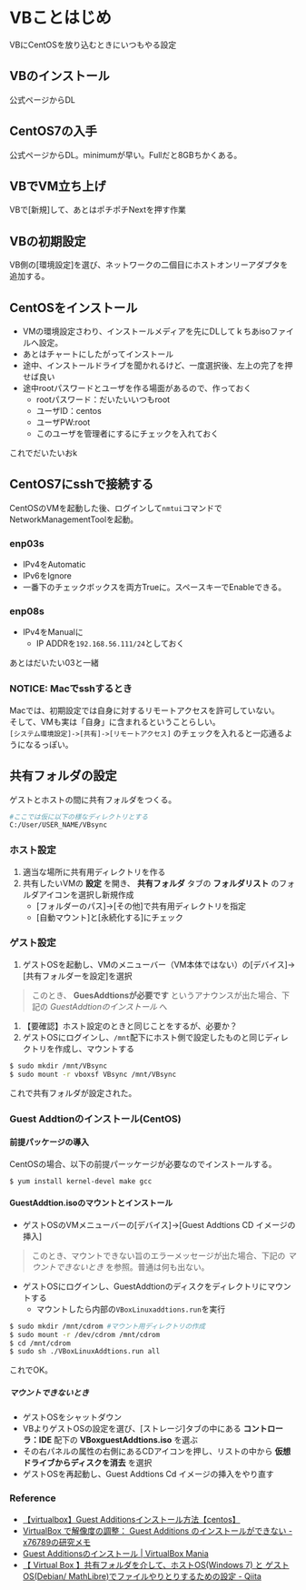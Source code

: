 # VBことはじめ
VBにCentOSを放り込むときにいつもやる設定
## VBのインストール
公式ページからDL
## CentOS7の入手
公式ページからDL。minimumが早い。Fullだと8GBちかくある。
## VBでVM立ち上げ
VBで[新規]して、あとはポチポチNextを押す作業
## VBの初期設定
VB側の[環境設定]を選び、ネットワークの二個目にホストオンリーアダプタを追加する。
## CentOSをインストール
- VMの環境設定さわり、インストールメディアを先にDLしてｋちあisoファイルへ設定。
- あとはチャートにしたがってインストール
- 途中、インストールドライブを聞かれるけど、一度選択後、左上の完了を押せば良い
- 途中rootパスワードとユーザを作る場面があるので、作っておく
	+ rootパスワード：だいたいいつもroot
	+ ユーザID：centos
	+ ユーザPW:root
	+ このユーザを管理者にするにチェックを入れておく

これでだいたいおk
## CentOS7にsshで接続する
CentOSのVMを起動した後、ログインして`nmtui`コマンドでNetworkManagementToolを起動。
### enp03s
- IPv4をAutomatic
- IPv6をIgnore
- 一番下のチェックボックスを両方Trueに。スペースキーでEnableできる。

### enp08s
- IPv4をManualに
	+ IP ADDRを`192.168.56.111/24`としておく

あとはだいたい03と一緒
### NOTICE: Macでsshするとき
Macでは、初期設定では自身に対するリモートアクセスを許可していない。  
そして、VMも実は「自身」に含まれるということらしい。  
`[システム環境設定]->[共有]->[リモートアクセス]` のチェックを入れると一応通るようになるっぽい。

## 共有フォルダの設定
ゲストとホストの間に共有フォルダをつくる。
```bash
#ここでは仮に以下の様なディレクトリとする
C:/User/USER_NAME/VBsync
```

### ホスト設定
1. 適当な場所に共有用ディレクトリを作る
1. 共有したいVMの **設定** を開き、 **共有フォルダ** タブの **フォルダリスト** のフォルダアイコンを選択し新規作成
	+ [フォルダーのパス]->[その他]で共有用ディレクトリを指定
	+ [自動マウント]と[永続化する]にチェック

### ゲスト設定
1. ゲストOSを起動し、VMのメニューバー（VM本体ではない）の[デバイス]->[共有フォルダーを設定]を選択
> このとき、 **GuesAddtionsが必要です** というアナウンスが出た場合、下記の *GuestAddtionのインストール* へ

1. 【要確認】ホスト設定のときと同じことをするが、必要か？
1. ゲストOSにログインし、`/mnt`配下にホスト側で設定したものと同じディレクトリを作成し、マウントする
```bash
$ sudo mkdir /mnt/VBsync
$ sudo mount -r vboxsf VBsync /mnt/VBsync
```

これで共有フォルダが設定された。

### Guest Addtionのインストール(CentOS)
#### 前提パッケージの導入
CentOSの場合、以下の前提パーッケージが必要なのでインストールする。
```bash
$ yum install kernel-devel make gcc
```
#### GuestAddtion.isoのマウントとインストール
- ゲストOSのVMメニューバーの[デバイス]->[Guest Addtions CD イメージの挿入]
>このとき、マウントできない旨のエラーメッセージが出た場合、下記の *マウントできないとき* を参照。普通は何も出ない。

- ゲストOSにログインし、GuestAddtionのディスクをディレクトリにマウントする
	+ マウントしたら内部の`VBoxLinuxaddtions.run`を実行
```bash
$ sudo mkdir /mnt/cdrom	#マウント用ディレクトリの作成
$ sudo mount -r /dev/cdrom /mnt/cdrom
$ cd /mnt/cdrom
$ sudo sh ./VBoxLinuxAddtions.run all
```
これでOK。

##### マウントできないとき
- ゲストOSをシャットダウン
- VBよりゲストOSの設定を選び、[ストレージ]タブの中にある **コントローラ：IDE** 配下の **VBoxguestAddtions.iso** を選ぶ
- その右パネルの属性の右側にあるCDアイコンを押し、リストの中から **仮想ドライブからディスクを消去** を選択
- ゲストOSを再起動し、Guest Addtions Cd イメージの挿入をやり直す

### Reference
- [【virtualbox】Guest Additionsインストール方法【centos】](http://mpweb.mobi/windows/guestadditions-centos.php)
- [VirtualBox で解像度の調整： Guest Additions のインストールができない - x76789の研究メモ](http://d.hatena.ne.jp/x76789/20131002/1380664591)
- [Guest Additionsのインストール | VirtualBox Mania](http://vboxmania.net/content/guest-additions%E3%81%AE%E3%82%A4%E3%83%B3%E3%82%B9%E3%83%88%E3%83%BC%E3%83%AB)
- [【 Virtual Box 】共有フォルダを介して、ホストOS(Windows 7) と ゲストOS(Debian/ MathLibre)でファイルやりとりするための設定 - Qiita](http://qiita.com/HirofumiYashima/items/6044cfc64cfa3e84f97c)
